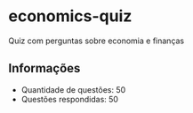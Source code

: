 # economics-quiz

Quiz com perguntas sobre economia e finanças

## Informações

* Quantidade de questões: 50
* Questões respondidas: 50
